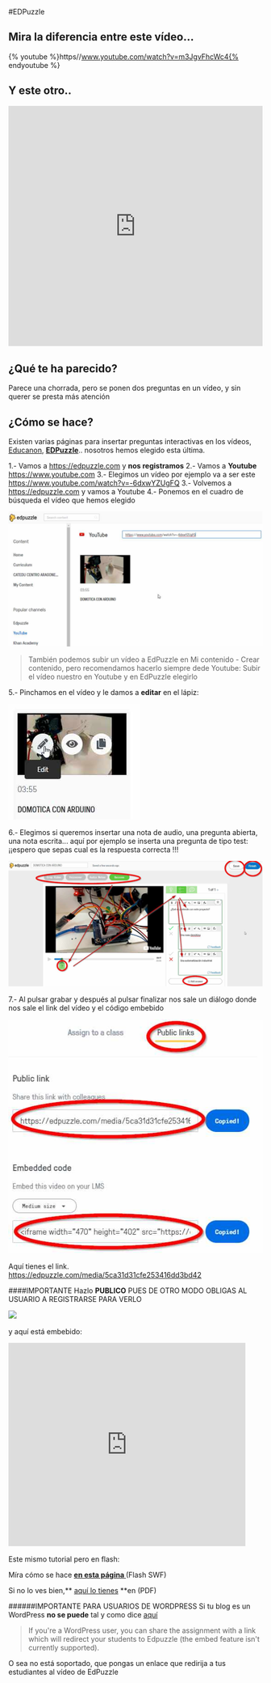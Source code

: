 #EDPuzzle

## Mira la diferencia entre este vídeo...

{% youtube %}https//www.youtube.com/watch?v=m3JgvFhcWc4{% endyoutube %}
## Y este otro..

<iframe width="100%" height="475" src="https://edpuzzle.com/embed/media/56fd434f21764ba16e4c555e" frameborder="0" allowfullscreen=""></iframe>

## ¿Qué te ha parecido?

Parece una chorrada, pero se ponen dos preguntas en un vídeo, y sin querer se presta más atención

## ¿Cómo se hace?

Existen varias páginas para insertar preguntas interactivas en los vídeos, [Educanon](https://playposit.uservoice.com/), [**EDPuzzle**](https://edpuzzle.com/).. nosotros hemos elegido esta última.

1.- Vamos a https://edpuzzle.com y **nos registramos**
2.- Vamos a **Youtube** https://www.youtube.com
3.- Elegimos un vídeo por ejemplo va a ser este https://www.youtube.com/watch?v=-6dxwYZUgFQ
3.- Volvemos a https://edpuzzle.com  y vamos a Youtube
4.- Ponemos en el cuadro de búsqueda el vídeo que hemos elegido

![](https://raw.githubusercontent.com/catedu/los_blogs/master/assets/edpuzzle4.jpg)

>También podemos subir un vídeo a EdPuzzle en Mi contenido - Crear contenido, pero recomendamos hacerlo siempre dede Youtube: Subir el vídeo nuestro en Youtube y en EdPuzzle elegirlo

5.- Pinchamos en el vídeo y le damos a **editar** en el lápiz:

![](https://raw.githubusercontent.com/catedu/los_blogs/master/assets/edpuzzle5.jpg)

6.- Elegimos si queremos insertar una nota de audio, una pregunta abierta, una nota escrita... aquí por ejemplo se inserta una pregunta de tipo test: ¡¡espero que sepas cual es la respuesta correcta !!!

![](https://raw.githubusercontent.com/catedu/los_blogs/master/assets/edpuzzle6.jpg)

7.- Al pulsar grabar y después al pulsar finalizar nos sale un diálogo donde nos sale el link del vídeo y el código embebido

![](https://raw.githubusercontent.com/catedu/los_blogs/master/assets/edpuzzle7.jpg)

Aquí tienes el link. https://edpuzzle.com/media/5ca31d31cfe253416dd3bd42

####IMPORTANTE
Hazlo **PUBLICO** PUES DE OTRO MODO OBLIGAS AL USUARIO A REGISTRARSE PARA VERLO

![](https://raw.githubusercontent.com/catedu/los_blogs/master/assets/publicoedmodo.png)

y aquí está embebido:

<iframe width="470" height="402" src="https://edpuzzle.com/embed/media/5ca31d31cfe253416dd3bd42" frameborder="0" allowfullscreen></iframe>

Este mismo tutorial pero en flash:

Míra cómo se hace **[en esta página ](http://aularagon.catedu.es/materialesaularagon2013/blogs/videos/EDPuzzle.htm)**(Flash SWF)

Si no lo ves bien,** [aquí lo tienes](http://aularagon.catedu.es/materialesaularagon2013/blogs/videos/EDPuzzle.pdf) **en (PDF)

######IMPORTANTE PARA USUARIOS DE WORDPRESS
Si tu blog es un WordPress **no se puede** tal y como dice [aquí](https://support.edpuzzle.com/hc/en-us/articles/360007260632-Can-I-embed-an-assignment-into-an-LMS-blog-or-website-)

>If you're a WordPress user, you can share the assignment with a link which will redirect your students to Edpuzzle (the embed feature isn't currently supported). 

O sea no está soportado, que pongas un enlace que redirija a tus estudiantes al vídeo de EdPuzzle

